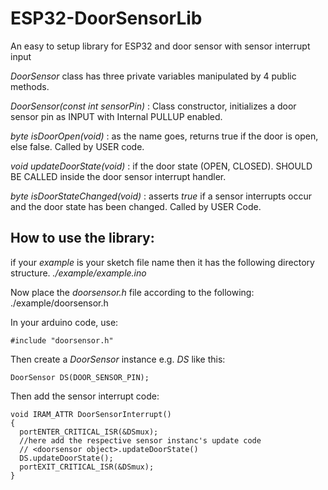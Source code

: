 # ESP32-DoorSensorLib
An easy to setup library for ESP32 and door sensor with sensor interrupt input

_DoorSensor_ class has three private variables manipulated by 4 public methods. 

_DoorSensor(const int sensorPin)_ : Class constructor, initializes a door sensor pin as INPUT with Internal PULLUP enabled. 

_byte isDoorOpen(void)_ : as the name goes, returns true if the door is open, else false. Called by USER code. 

_void updateDoorState(void)_ : if the door state (OPEN, CLOSED). SHOULD BE CALLED inside the door sensor interrupt handler. 

_byte isDoorStateChanged(void)_ : asserts _true_ if a sensor interrupts occur and the door state has been changed. Called by USER Code. 


## How to use the library: 

if your _example_ is your sketch file name then it has the following directory structure. 
  _./example/example.ino_       
  
Now place the _doorsensor.h_ file according to the following: 
  ./example/doorsensor.h
  
In your arduino code, use:
```
#include "doorsensor.h"
```

Then create a _DoorSensor_ instance e.g. _DS_ like this: 
```
DoorSensor DS(DOOR_SENSOR_PIN);
```

Then add the sensor interrupt code: 

```
void IRAM_ATTR DoorSensorInterrupt() 
{
  portENTER_CRITICAL_ISR(&DSmux);
  //here add the respective sensor instanc's update code
  // <doorsensor object>.updateDoorState()
  DS.updateDoorState();
  portEXIT_CRITICAL_ISR(&DSmux);
}
```
